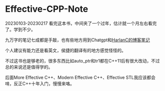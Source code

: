 # Effective-CPP-Note

20230103-20230217 看完这本书，中间夹了一个过年，估计就一个月左右看完了。学到不少。

九万字的笔记七成都是手敲，也有些地方用到Chatgpt和[HarlanC的博客笔记](https://www.cnblogs.com/harlanc/p/6760057.html)

个人建议有能力还是看英文，侯捷的翻译有的地方感觉怪怪的。

不过这书也是够老的，很多东西比如auto_ptr和tr1都在C++11后有很大改动，不过总的来说还是值得学的。

后面More Effective C++、Modern Effective C++、Effective STL我应该都会啃，反正C++十年入门，慢慢来咯。
